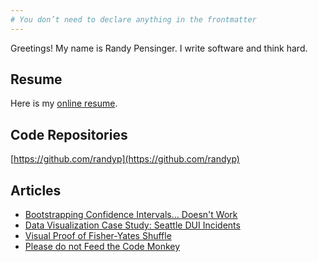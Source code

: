 ```yaml
---
# You don’t need to declare anything in the frontmatter
---
```


Greetings! My name is Randy Pensinger. I write software and think hard.

## Resume

Here is my [online resume](https://randyp.github.io/resume/).

## Code Repositories

[https://github.com/randyp](https://github.com/randyp)

## Articles

* [Bootstrapping Confidence Intervals... Doesn't Work](./assets/static/bootstrapping-confidence-intervals-doesnt-work.html)
* [Data Visualization Case Study: Seattle DUI Incidents](./seattle-dui)
* [Visual Proof of Fisher-Yates Shuffle](./fisher-yates-proof)
* [Please do not Feed the Code Monkey](./please-do-not-feed-the-code-monkey)
